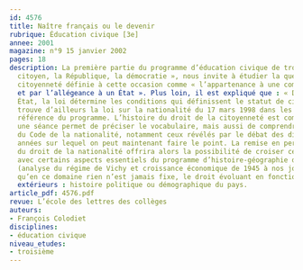```yaml
---
id: 4576
title: Naître français ou le devenir
rubrique: Éducation civique [3e] 
annee: 2001
magazine: n°9 15 janvier 2002
pages: 18
description: La première partie du programme d’éducation civique de troisième, « Le
  citoyen, la République, la démocratie », nous invite à étudier la question de la
  citoyenneté définie à cette occasion comme « l’appartenance à une communauté politique
  et par l’allégeance à un État ». Plus loin, il est expliqué que : « Dans chaque
  État, la loi détermine les conditions qui définissent le statut de citoyen. » On
  trouve d’ailleurs la loi sur la nationalité du 17 mars 1998 dans les documents de
  référence du programme. L’histoire du droit de la citoyenneté est complexe, y consacrer
  une séance permet de préciser le vocabulaire, mais aussi de comprendre les enjeux
  du Code de la nationalité, notamment ceux révélés par le débat des dix dernières
  années sur lequel on peut maintenant faire le point. La remise en perspective historique
  du droit de la nationalité offrira alors la possibilité de croiser cette séance
  avec certains aspects essentiels du programme d’histoire-géographie de troisième
  (analyse du régime de Vichy et croissance économique de 1945 à nos jours) et montrera
  qu’en ce domaine rien n’est jamais fixe, le droit évoluant en fonction des faits
  extérieurs : histoire politique ou démographique du pays.
article_pdf: 4576.pdf
revue: L’école des lettres des collèges
auteurs:
- François Colodiet
disciplines:
- éducation civique
niveau_etudes:
- troisième
---
```

